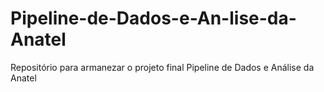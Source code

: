 # Pipeline-de-Dados-e-An-lise-da-Anatel
Repositório para armanezar o projeto final Pipeline de Dados e Análise da Anatel
